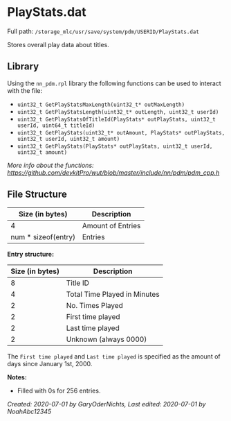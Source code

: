 # PlayStats.dat
Full path: `/storage_mlc/usr/save/system/pdm/USERID/PlayStats.dat`

Stores overall play data about titles.
<br>

<h2>Library</h2>

Using the `nn_pdm.rpl` library the following functions can be used to interact with the file:  
* `uint32_t GetPlayStatsMaxLength(uint32_t* outMaxLength)`
* `uint32_t GetPlayStatsLength(uint32_t* outLength, uint32_t userId)`
* `uint32_t GetPlayStatsOfTitleId(PlayStats* outPlayStats, uint32_t userId, uint64_t titleId)`
* `uint32_t GetPlayStats(uint32_t* outAmount, PlayStats* outPlayStats, uint32_t userId, uint32_t amount)`
* `uint32_t GetPlayStats(PlayStats* outPlayStats, uint32_t userId, uint32_t amount)`

<i>More info about the functions: https://github.com/devkitPro/wut/blob/master/include/nn/pdm/pdm_cpp.h</i>

<h2>File Structure</h2>

| Size (in bytes)     | Description       |
| ------------------- | ----------------- |
| 4                   | Amount of Entries |
| num * sizeof(entry) | Entries           |  

<b>Entry structure:</b>

| Size (in bytes) | Description                  |
| --------------- | ---------------------------- |
| 8               | Title ID                     |
| 4               | Total Time Played in Minutes |
| 2               | No. Times Played             |
| 2               | First time played            |
| 2               | Last time played             |
| 2               | Unknown (always 0000)        |   

The `First time played` and `Last time played` is specified as the amount of days since January 1st, 2000.

<b>Notes:</b>

* Filled with 0s for 256 entries.

<i>Created: 2020-07-01 by GaryOderNichts, Last edited: 2020-07-01 by NoahAbc12345</i>
